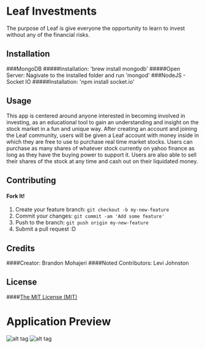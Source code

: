 # Leaf Investments

The purpose of Leaf is give everyone the opportunity to learn to invest without any of the financial risks. 


## Installation

###MongoDB
#####Installation: 'brew install mongodb' 
#####Open Server: Nagivate to the installed folder and run 'mongod'
###NodeJS - Socket IO
#####Installation: 'npm install socket.io'


## Usage

This app is centered around anyone interested in becoming involved in investing, as an educational tool to gain an understanding and insight on the stock market in a fun and unique way.  After creating an account and joining the Leaf community, users will be given a Leaf account with money inside in which they are free to use to purchase real time market stocks. Users can purchase as many shares of whatever stock currently on yahoo finance as long as they have the buying power to support it. Users are also able to sell their shares of the stock at any time and cash out on their liquidated money. 

## Contributing
#### Fork It!
1. Create your feature branch: `git checkout -b my-new-feature`
2. Commit your changes: `git commit -am 'Add some feature'`
3. Push to the branch: `git push origin my-new-feature`
4. Submit a pull request :D

## Credits
####Creator: Brandon Mohajeri
####Noted Contributors: Levi Johnston


## License
####[The MIT License (MIT)](https://opensource.org/licenses/MIT)


# Application Preview
![alt tag](http://i65.tinypic.com/2ex5y0w.png)
![alt tag](http://i68.tinypic.com/2l9gvwp.png)
